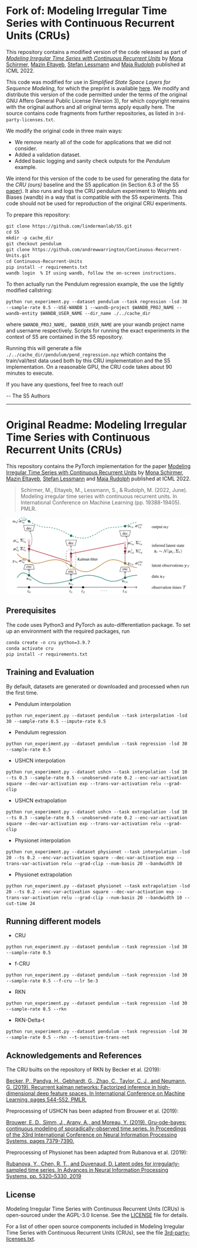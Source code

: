 # Fork of: Modeling Irregular Time Series with Continuous Recurrent Units (CRUs)
This repository contains a modified version of the code released as part of 
[_Modeling Irregular Time Series with Continuous Recurrent Units_](https://proceedings.mlr.press/v162/schirmer22a/schirmer22a.pdf) 
by [Mona Schirmer](https://monasch.github.io/), [Mazin Eltayeb](https://www.linkedin.com/in/mazin-eltayeb-199a6a18), 
[Stefan Lessmann](https://www.wiwi.hu-berlin.de/en/Professorships/bwl/wi/personen-en/hl/standardseite-en) 
and [Maja Rudolph](http://maja-rita-rudolph.com/) published at ICML 2022.

This code was modified for use in _Simplified State Space Layers for Sequence Modeling_, 
for which the preprint is available [here](https://arxiv.org/abs/2208.04933).  We 
modify and distribute this version of the code permitted under the terms of the 
original GNU Affero General Public License (Version 3), for which copyright remains 
with the original authors and all original terms apply equally here.  The source 
contains code fragments from further repositories, as listed in `3rd-party-licenses.txt`. 

We modify the original code in three main ways:
- We remove nearly all of the code for applications that we did not consider.
- Added a validation dataset.
- Added basic logging and sanity check outputs for the _Pendulum_ example.

We intend for this version of the code to be used for generating the data for the _CRU 
(ours)_ baseline and the S5 application (in Section 6.3 of the S5 
[paper](https://arxiv.org/abs/2208.04933)).  It also runs and logs the CRU pendulum 
experiment to Weights and Biases (wandb) in a way that is compatible with the S5 
experiments.  This code should not be used for reproduction of the original CRU 
experiments.  

To prepare this repository:
```
git clone https://github.com/lindermanlab/S5.git
cd S5
mkdir -p cache_dir
git checkout pendulum
git clone https://github.com/andrewwarrington/Continuous-Recurrent-Units.git
cd Continuous-Recurrent-Units
pip install -r requirements.txt
wandb login  % If using wandb, follow the on-screen instructions.
```

To then actually run the Pendulum regression example, the use the lightly modified callstring:
```
python run_experiment.py --dataset pendulum --task regression -lsd 30 --sample-rate 0.5 --USE-WANDB 1 --wandb-project $WANDB_PROJ_NAME --wandb-entity $WANDB_USER_NAME --dir_name ./../cache_dir
```
where `$WANDB_PROJ_NAME, $WANDB_USER_NAME` are your wandb project name and username respectively.  Scripts for running the exact experiments in the context of S5 are contained in the S5 repository.

Running this will generate a file `./../cache_dir/pendulum/pend_regression.npz` which contains the train/val/test data used both by this CRU implementation and the S5 implementation.  On a reasonable GPU, the CRU code takes about 90 minutes to execute.

If you have any questions, feel free to reach out! 

-- The S5 Authors 




--- 

# Original Readme: Modeling Irregular Time Series with Continuous Recurrent Units (CRUs)

This repository contains the PyTorch implementation for the paper [Modeling Irregular Time Series with Continuous Recurrent Units](https://arxiv.org/pdf/2111.11344.pdf) by [Mona Schirmer](https://monasch.github.io/), [Mazin Eltayeb](https://www.linkedin.com/in/mazin-eltayeb-199a6a18), [Stefan Lessmann](https://www.wiwi.hu-berlin.de/en/Professorships/bwl/wi/personen-en/hl/standardseite-en) and [Maja Rudolph](http://maja-rita-rudolph.com/) published at ICML 2022.
>Schirmer, M., Eltayeb, M., Lessmann, S., & Rudolph, M. (2022, June). Modeling irregular time series with continuous recurrent units. In International Conference on Machine Learning (pp. 19388-19405). PMLR.
<p align="center">
  <img width="600" src="imgs/overview.PNG">
</p>

## Prerequisites
The code uses Python3 and PyTorch as auto-differentiation package. To set up an environment with the required packages, run
```
conda create -n cru python=3.9.7
conda activate cru
pip install -r requirements.txt
```


## Training and Evaluation
By default, datasets are generated or downloaded and processed when run the first time. 

 - Pendulum interpolation 
```
python run_experiment.py --dataset pendulum --task interpolation -lsd 30 --sample-rate 0.5 --impute-rate 0.5
```

 - Pendulum regression 
```
python run_experiment.py --dataset pendulum --task regression -lsd 30 --sample-rate 0.5
```

 - USHCN interpolation 
```
python run_experiment.py --dataset ushcn --task interpolation -lsd 10 --ts 0.3 --sample-rate 0.5 --unobserved-rate 0.2 --enc-var-activation square --dec-var-activation exp --trans-var-activation relu --grad-clip
```

 - USHCN extrapolation
```
python run_experiment.py --dataset ushcn --task extrapolation -lsd 10 --ts 0.3 --sample-rate 0.5 --unobserved-rate 0.2 --enc-var-activation square --dec-var-activation exp --trans-var-activation relu --grad-clip
```

 - Physionet interpolation
```
python run_experiment.py --dataset physionet --task interpolation -lsd 20 --ts 0.2 --enc-var-activation square --dec-var-activation exp --trans-var-activation relu --grad-clip --num-basis 20 --bandwidth 10 
```

 - Physionet extrapolation 
```
python run_experiment.py --dataset physionet --task extrapolation -lsd 20 --ts 0.2 --enc-var-activation square --dec-var-activation exp --trans-var-activation relu --grad-clip --num-basis 20 --bandwidth 10 --cut-time 24
```

## Running different models

 - CRU
```
python run_experiment.py --dataset pendulum --task regression -lsd 30 --sample-rate 0.5
```

 - f-CRU
```
python run_experiment.py --dataset pendulum --task regression -lsd 30 --sample-rate 0.5 --f-cru --lr 5e-3
```

 - RKN
```
python run_experiment.py --dataset pendulum --task regression -lsd 30 --sample-rate 0.5 --rkn 
```

 - RKN-Delta-t
```
python run_experiment.py --dataset pendulum --task regression -lsd 30 --sample-rate 0.5 --rkn --t-sensitive-trans-net
```


## Acknowledgements and References
The CRU builts on the repository of RKN by Becker et al. (2019):

[Becker, P., Pandya, H., Gebhardt, G., Zhao, C., Taylor, C. J., and Neumann, G. (2019). Recurrent kalman networks: Factorized inference in high-dimensional deep feature spaces. In International Conference on Machine Learning, pages 544-552. PMLR.](https://arxiv.org/pdf/1905.07357.pdf)

Preprocessing of USHCN has been adapted from Brouwer et al. (2019):

[Brouwer, E. D., Simm, J., Arany, A., and Moreau, Y. (2019). Gru-ode-bayes: continuous modeling of sporadically-observed time series. In Proceedings of the 33rd International Conference on Neural Information Processing Systems, pages 7379-7390.](https://github.com/edebrouwer/gru_ode_bayes)

Preprocessing of Physionet has been adapted from Rubanova et al. (2019):

[Rubanova, Y., Chen, R. T., and Duvenaud, D. Latent odes for irregularly-sampled time series. In Advances in Neural Information Processing Systems, pp. 5320–5330, 2019](https://github.com/YuliaRubanova/latent_ode)

## License

Modeling Irregular Time Series with Continuous Recurrent Units (CRUs) is open-sourced under the AGPL-3.0 license. See the
[LICENSE](LICENSE) file for details.

For a list of other open source components included in Modeling Irregular Time Series with Continuous Recurrent Units (CRUs), see the
file [3rd-party-licenses.txt](3rd-party-licenses.txt).